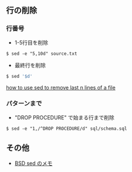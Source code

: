 ## 行の削除

### 行番号

- 1-5行目を削除

```
$ sed -e "5,10d" source.txt
```

- 最終行を削除

~~~bash
$ sed '$d'
~~~

[how to use sed to remove last n lines of a file](http://stackoverflow.com/questions/13380607/how-to-use-sed-to-remove-last-n-lines-of-a-file)

###  パターンまで

- "DROP PROCEDURE" で始まる行まで削除

```
$ sed -e "1,/^DROP PROCEDURE/d" sql/schema.sql
```



## その他

- [BSD sed のメモ](http://qiita.com/mattintosh4/items/4e4d44016be15333af11)
